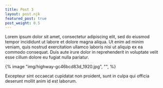 ```yaml
---
title: Post 3
layout: post.njk
featured_post: true
post_weight: 0.5
---
```

Lorem ipsum dolor sit amet, consectetur adipiscing elit, sed do eiusmod tempor incididunt ut labore et dolore magna aliqua. Ut enim ad minim veniam, quis nostrud exercitation ullamco laboris nisi ut aliquip ex ea commodo consequat. Duis aute irure dolor in reprehenderit in voluptate velit esse cillum dolore eu fugiat nulla pariatur. 

{% image "img/highway-gc46bcd83d_1920.jpg", "", %}

Excepteur sint occaecat cupidatat non proident, sunt in culpa qui officia deserunt mollit anim id est laborum.